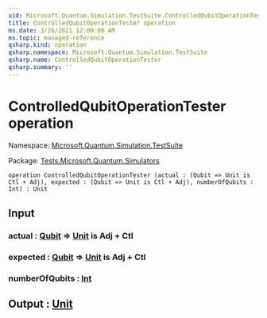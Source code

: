 ```yaml
---
uid: Microsoft.Quantum.Simulation.TestSuite.ControlledQubitOperationTester
title: ControlledQubitOperationTester operation
ms.date: 3/26/2021 12:00:00 AM
ms.topic: managed-reference
qsharp.kind: operation
qsharp.namespace: Microsoft.Quantum.Simulation.TestSuite
qsharp.name: ControlledQubitOperationTester
qsharp.summary: ''
---
```


# ControlledQubitOperationTester operation

Namespace: [Microsoft.Quantum.Simulation.TestSuite](xref:Microsoft.Quantum.Simulation.TestSuite)

Package: [Tests.Microsoft.Quantum.Simulators](https://nuget.org/packages/Tests.Microsoft.Quantum.Simulators)




```qsharp
operation ControlledQubitOperationTester (actual : (Qubit => Unit is Ctl + Adj), expected : (Qubit => Unit is Ctl + Adj), numberOfQubits : Int) : Unit
```


## Input

### actual : [Qubit](xref:microsoft.quantum.lang-ref.qubit) => [Unit](xref:microsoft.quantum.lang-ref.unit)  is Adj + Ctl




### expected : [Qubit](xref:microsoft.quantum.lang-ref.qubit) => [Unit](xref:microsoft.quantum.lang-ref.unit)  is Adj + Ctl




### numberOfQubits : [Int](xref:microsoft.quantum.lang-ref.int)





## Output : [Unit](xref:microsoft.quantum.lang-ref.unit)

